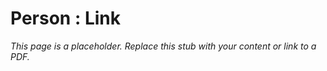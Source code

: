 #    Person : Link

_This page is a placeholder. Replace this stub with your content or link to a PDF._
